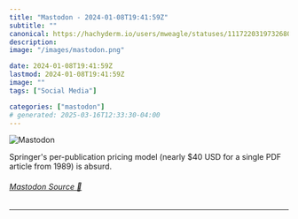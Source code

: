 ```yaml
---
title: "Mastodon - 2024-01-08T19:41:59Z"
subtitle: ""
canonical: https://hachyderm.io/users/mweagle/statuses/111722031973268037
description:
image: "/images/mastodon.png"

date: 2024-01-08T19:41:59Z
lastmod: 2024-01-08T19:41:59Z
image: ""
tags: ["Social Media"]

categories: ["mastodon"]
# generated: 2025-03-16T12:33:30-04:00
---
```

![Mastodon](/images/mastodon.png)

<p>Springer&#39;s per-publication pricing model (nearly $40 USD for a single PDF article from 1989) is absurd.</p>


###### [Mastodon Source 🐘](https://hachyderm.io/@mweagle/111722031973268037)

___
